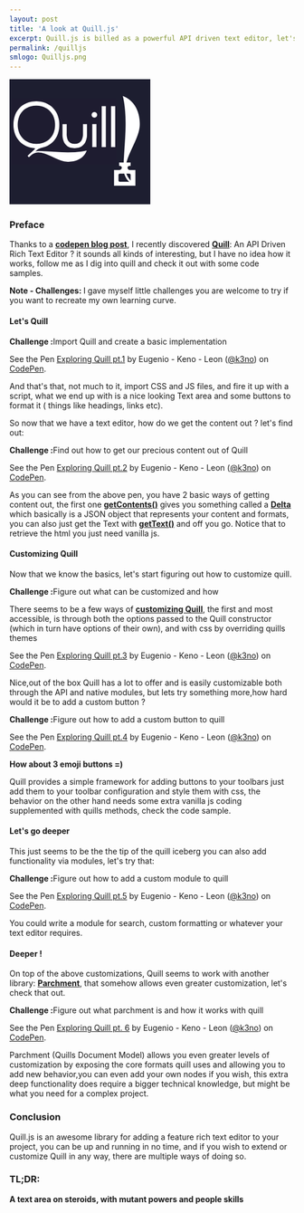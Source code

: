 ```yaml
---
layout: post
title: 'A look at Quill.js'
excerpt: Quill.js is billed as a powerful API driven text editor, let's see what that means with some code samples.
permalink: /quilljs
smlogo: Quilljs.png
---
```


<div class="text-center">
<img src="assets/images/quilljsLogo.png" alt="Quilljs">
</div>

<h3 class="fancy">Preface</h3>


Thanks to a <a href="https://blog.codepen.io/2016/09/08/quill-playground/" target="_blank"><b>codepen blog post</b></a>, I recently discovered <a href="https://quilljs.com" target="_blank"><b>Quill</b></a>:  <span class="hl">An API Driven Rich Text Editor ? </span>it sounds all kinds of interesting, but I have no idea how it works, follow me as I dig into quill and check it out with some code samples.

<div class="challenge"> <b>Note - Challenges: </b> I gave myself little challenges you are welcome to try if you want to recreate my own learning curve.</div>


<h4 class="fancy">Let's Quill</h4>

<div class="challenge"><b>Challenge :</b>Import Quill and create a basic implementation</div>

<p data-height="300" data-theme-id="0" data-slug-hash="wzZzPv" data-default-tab="result" data-user="k3no" data-embed-version="2" class="codepen">See the Pen <a href="http://codepen.io/k3no/pen/wzZzPv/">Exploring Quill pt.1</a> by Eugenio - Keno -  Leon (<a href="http://codepen.io/k3no">@k3no</a>) on <a href="http://codepen.io">CodePen</a>.</p>
<script async src="//assets.codepen.io/assets/embed/ei.js"></script>


And that's that, not much to it, import CSS and JS files, and fire it up with a script, what we end up with is a nice looking Text area and some buttons to format it ( things like headings, links etc).

So now that we have a text editor, how do we get the content out ? let's find out:

<div class="challenge"><b>Challenge :</b>Find out how to get our precious content out of Quill </div>

<p data-height="910" data-theme-id="0" data-slug-hash="amwpqk" data-default-tab="js,result" data-user="k3no" data-embed-version="2" class="codepen">See the Pen <a href="http://codepen.io/k3no/pen/amwpqk/">Exploring Quill pt.2</a> by Eugenio - Keno -  Leon (<a href="http://codepen.io/k3no">@k3no</a>) on <a href="http://codepen.io">CodePen</a>.</p>
<script async src="//assets.codepen.io/assets/embed/ei.js"></script>


As you can see from the above pen, you have 2 basic ways of getting content out, the first one <a href="https://quilljs.com/docs/api/#getcontents" target="_blank"><b>getContents()</b></a> gives you something called a <a href="https://quilljs.com/guides/working-with-deltas/" target="_blank"><b>Delta</b></a> which basically is a JSON object that represents your content and formats, you can also just get the Text with <a href="https://quilljs.com/docs/api/#gettext" target="_blank"><b>getText()</b></a> and off you go. Notice that to retrieve the html you just need vanilla js.

<h4 class="fancy">Customizing Quill</h4>

Now that we know the basics, let's start figuring out how to customize quill.

<div class="challenge"><b>Challenge :</b>Figure out what can be customized and how</div>

There seems to be a few ways of <a href="https://quilljs.com/guides/how-to-customize-quill/" target="_blank"><b>customizing Quill</b></a>, the first and most accessible, is through both the options passed to the Quill constructor (which in turn have options of their own), and with css by overriding quills themes

<p data-height="600" data-theme-id="0" data-slug-hash="GjEzvo" data-default-tab="result" data-user="k3no" data-embed-version="2" class="codepen">See the Pen <a href="http://codepen.io/k3no/pen/GjEzvo/">Exploring Quill pt.3</a> by Eugenio - Keno -  Leon (<a href="http://codepen.io/k3no">@k3no</a>) on <a href="http://codepen.io">CodePen</a>.</p>
<script async src="//assets.codepen.io/assets/embed/ei.js"></script>

Nice,out of the box Quill has a lot to offer and is easily customizable both through the API and native modules, but lets try something more,how hard would it be to add a custom button ?

<div class="challenge"><b>Challenge :</b>Figure out how to add a custom button to quill</div>

<p data-height="400" data-theme-id="0" data-slug-hash="ZpyNvj" data-default-tab="result" data-user="k3no" data-embed-version="2" class="codepen">See the Pen <a href="http://codepen.io/k3no/pen/ZpyNvj/">Exploring Quill pt.4</a> by Eugenio - Keno -  Leon (<a href="http://codepen.io/k3no">@k3no</a>) on <a href="http://codepen.io">CodePen</a>.</p>
<script async src="//assets.codepen.io/assets/embed/ei.js"></script>

<b>How about 3 emoji buttons =) </b>

Quill provides a simple framework for adding buttons to your toolbars just add them to your toolbar configuration and style them with css, the behavior on the other hand needs some extra vanilla js coding supplemented with quills methods, check the code sample.

<h4 class="fancy">Let's go deeper </h4>

This just seems to be the the tip of the quill iceberg  you can also add functionality via modules, let's try that:

<div class="challenge"><b>Challenge :</b>Figure out how to add a custom module to quill</div>

<p data-height="500" data-theme-id="0" data-slug-hash="bwAKBp" data-default-tab="js,result" data-user="k3no" data-embed-version="2" class="codepen">See the Pen <a href="http://codepen.io/k3no/pen/bwAKBp/">Exploring Quill pt.5</a> by Eugenio - Keno -  Leon (<a href="http://codepen.io/k3no">@k3no</a>) on <a href="http://codepen.io">CodePen</a>.</p>
<script async src="//assets.codepen.io/assets/embed/ei.js"></script>

You could write a module for search, custom formatting or whatever your text editor requires.

<h4 class="fancy">Deeper !</h4>

On top of the above customizations, Quill seems to work with another library: <a href="https://github.com/quilljs/parchment/" target="_blank"><b>Parchment</b></a>, that somehow allows even greater customization, let's check that out.


<div class="challenge"><b>Challenge :</b>Figure out what parchment is and how it works with quill</div>

<p data-height="400" data-theme-id="0" data-slug-hash="bwoVVA" data-default-tab="js,result" data-user="k3no" data-embed-version="2" class="codepen">See the Pen <a href="http://codepen.io/k3no/pen/bwoVVA/">Exploring Quill pt. 6</a> by Eugenio - Keno -  Leon (<a href="http://codepen.io/k3no">@k3no</a>) on <a href="http://codepen.io">CodePen</a>.</p>
<script async src="//assets.codepen.io/assets/embed/ei.js"></script>

Parchment (Quills Document Model) allows you even greater levels of customization by exposing the core formats quill uses and allowing you to add new behavior,you can even add your own nodes if you wish, this extra deep functionality does require a bigger technical knowledge, but might be what you need for a complex project.

<h3 class="fancy">Conclusion</h3>

Quill.js is an awesome library for adding a feature rich text editor to your project, you can be up and running in no time, and if you wish to extend or customize Quill in any way, there are multiple ways of doing so.

<h3 class="fancy"> TL&#59;DR: </h3>

<b>A text area on steroids, with mutant powers and people skills</b>
